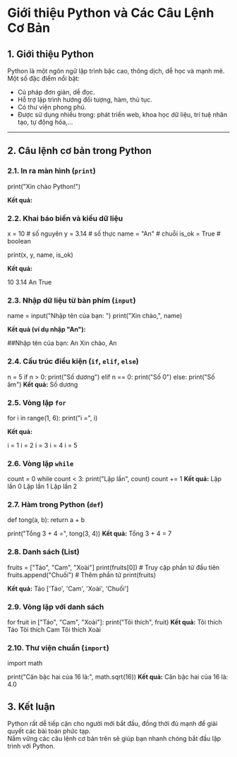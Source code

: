 # Giới thiệu Python và Các Câu Lệnh Cơ Bản

## 1. Giới thiệu Python
Python là một ngôn ngữ lập trình bậc cao, thông dịch, dễ học và mạnh mẽ.  
Một số đặc điểm nổi bật:
- Cú pháp đơn giản, dễ đọc.
- Hỗ trợ lập trình hướng đối tượng, hàm, thủ tục.
- Có thư viện phong phú.
- Được sử dụng nhiều trong: phát triển web, khoa học dữ liệu, trí tuệ nhân tạo, tự động hóa,...

---

## 2. Câu lệnh cơ bản trong Python

### 2.1. In ra màn hình (`print`)

print("Xin chào Python!")

**Kết quả:**

### 2.2. Khai báo biến và kiểu dữ liệu

x = 10        # số nguyên
y = 3.14      # số thực
name = "An"   # chuỗi
is_ok = True  # boolean

print(x, y, name, is_ok)

**Kết quả:**

10 3.14 An True
### 2.3. Nhập dữ liệu từ bàn phím (`input`)

name = input("Nhập tên của bạn: ")
print("Xin chào,", name)

**Kết quả (ví dụ nhập "An"):**

##Nhập tên của bạn: An
Xin chào, An

### 2.4. Cấu trúc điều kiện (`if`, `elif`, `else`)
n = 5
if n > 0:
    print("Số dương")
elif n == 0:
    print("Số 0")
else:
    print("Số âm")
**Kết quả:**
Số dương

### 2.5. Vòng lặp `for`
for i in range(1, 6):
    print("i =", i)

**Kết quả:**

i = 1
i = 2
i = 3
i = 4
i = 5

### 2.6. Vòng lặp `while`
count = 0
while count < 3:
    print("Lặp lần", count)
    count += 1
**Kết quả:**
Lặp lần 0
Lặp lần 1
Lặp lần 2

### 2.7. Hàm trong Python (`def`)
def tong(a, b):
    return a + b

print("Tổng 3 + 4 =", tong(3, 4))
**Kết quả:**
Tổng 3 + 4 = 7
### 2.8. Danh sách (List)
fruits = ["Táo", "Cam", "Xoài"]
print(fruits[0])   # Truy cập phần tử đầu tiên
fruits.append("Chuối")  # Thêm phần tử
print(fruits)

**Kết quả:**
Táo
['Táo', 'Cam', 'Xoài', 'Chuối']

### 2.9. Vòng lặp với danh sách
for fruit in ["Táo", "Cam", "Xoài"]:
    print("Tôi thích", fruit)
**Kết quả:**
Tôi thích Táo
Tôi thích Cam
Tôi thích Xoài

### 2.10. Thư viện chuẩn (`import`)
import math

print("Căn bậc hai của 16 là:", math.sqrt(16))
**Kết quả:**
Căn bậc hai của 16 là: 4.0

## 3. Kết luận
Python rất dễ tiếp cận cho người mới bắt đầu, đồng thời đủ mạnh để giải quyết các bài toán phức tạp.  
Nắm vững các câu lệnh cơ bản trên sẽ giúp bạn nhanh chóng bắt đầu lập trình với Python.
